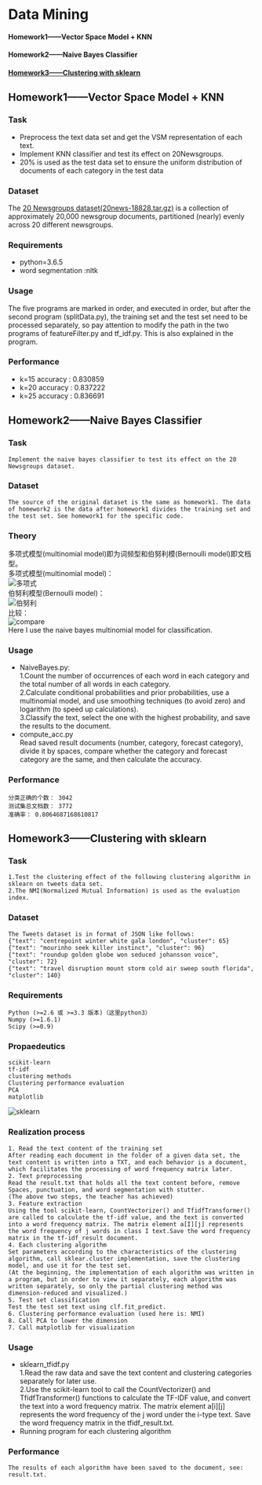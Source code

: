 Data Mining
======
#### <span id="Homework1——Vector Space Model + KNN">Homework1——Vector Space Model + KNN</span>
#### <span id="Homework2——Naive Bayes Classifier">Homework2——Naive Bayes Classifier</span>
#### [Homework3——Clustering with sklearn](#homework3)

Homework1——Vector Space Model + KNN
------
### Task
* Preprocess the text data set and get the VSM representation of each text.
* Implement KNN classifier and test its effect on 20Newsgroups.
* 20% is used as the test data set to ensure the uniform distribution of documents of each category in the test data
### Dataset
  The [20 Newsgroups dataset(20news-18828.tar.gz)](http://qwone.com/~jason/20Newsgroups/
) is a collection of approximately 20,000 newsgroup documents, partitioned (nearly) evenly across 20 different newsgroups. 

### Requirements
* python=3.6.5
* word segmentation :nltk

### Usage
  The five programs are marked in order, and executed in order, but after the second program (splitData.py), the training set and the test set need to be processed separately, so pay attention to modify the path in the two programs of featureFilter.py and tf_idf.py. This is also explained in the program.

### Performance
* k=15 accuracy : 0.830859
* k=20 accuracy : 0.837222
* k=25 accuracy : 0.836691

###
Homework2——Naive Bayes Classifier
------
### Task
    Implement the naive bayes classifier to test its effect on the 20 Newsgroups dataset.
    
### Dataset
    The source of the original dataset is the same as homework1. The data of homework2 is the data after homework1 divides the training set and the test set. See homework1 for the specific code.

### Theory
多项式模型(multinomial model)即为词频型和伯努利模(Bernoulli model)即文档型。</br>
多项式模型(multinomial model)：</br>
![多项式](https://github.com/LCabbage/201834869LiZongbu/raw/master/Homework2/multinomialModel.png)  </br>
伯努利模型(Bernoulli model)：</br>
![伯努利](https://github.com/LCabbage/201834869LiZongbu/raw/master/Homework2/BernoulliModel.png) </br>
比较：</br>
![compare](https://github.com/LCabbage/201834869LiZongbu/raw/master/Homework2/compare.png) </br>
Here I use the naive bayes multinomial model for classification.
### Usage
* NaiveBayes.py:</br>
    1.Count the number of occurrences of each word in each category and the total number of all words in each category.</br>
    2.Calculate conditional probabilities and prior probabilities, use a multinomial model, and use smoothing techniques (to avoid zero) and logarithm (to speed up calculations).</br>
    3.Classify the text, select the one with the highest probability, and save the results to the document.</br>
* compute_acc.py</br>
    Read saved result documents (number, category, forecast category), divide it by spaces, compare whether the category and forecast category are the same, and then calculate the accuracy.
### Performance
    分类正确的个数： 3042
    测试集总文档数： 3772
    准确率： 0.8064687168610817
###        
Homework3——Clustering with sklearn
------
### Task
    1.Test the clustering effect of the following clustering algorithm in sklearn on tweets data set.
    2.The NMI(Normalized Mutual Information) is used as the evaluation index.
### Dataset
    The Tweets dataset is in format of JSON like follows:
    {"text": "centrepoint winter white gala london", "cluster": 65}
    {"text": "mourinho seek killer instinct", "cluster": 96}
    {"text": "roundup golden globe won seduced johansson voice", "cluster": 72}
    {"text": "travel disruption mount storm cold air sweep south florida", "cluster": 140}
### Requirements 
    Python (>=2.6 或 >=3.3 版本)（这里python3）
    Numpy (>=1.6.1)
    Scipy (>=0.9)
### Propaedeutics
    scikit-learn
    tf-idf
    clustering methods
    Clustering performance evaluation
    PCA
    matplotlib
   ![sklearn](https://github.com/LCabbage/201834869LiZongbu/blob/master/Homework3/learningNotes/scikit-learn.png)
### Realization process    
    1. Read the text content of the training set
    After reading each document in the folder of a given data set, the text content is written into a TXT, and each behavior is a document, which facilitates the processing of word frequency matrix later. 
    2. Text preprocessing
    Read the result.txt that holds all the text content before, remove Spaces, punctuation, and word segmentation with stutter. 
    (The above two steps, the teacher has achieved)
    3. Feature extraction
    Using the tool scikit-learn, CountVectorizer() and TfidfTransformer() are called to calculate the tf-idf value, and the text is converted into a word frequency matrix. The matrix element a[I][j] represents the word frequency of j words in class I text.Save the word frequency matrix in the tf-idf_result document. 
    4. Each clustering algorithm
    Set parameters according to the characteristics of the clustering algorithm, call sklear.cluster implementation, save the clustering model, and use it for the test set.
    (At the beginning, the implementation of each algorithm was written in a program, but in order to view it separately, each algorithm was written separately, so only the partial clustering method was dimension-reduced and visualized.)
    5. Test set classification
    Test the test set text using clf.fit_predict. 
    6. Clustering performance evaluation (used here is: NMI)
    8. Call PCA to lower the dimension
    7. Call matplotlib for visualization
### Usage
  * sklearn_tfidf.py</br>
    1.Read the raw data and save the text content and clustering categories separately for later use.</br>
    2.Use the scikit-learn tool to call the CountVectorizer() and TfidfTransformer() functions to calculate the TF-IDF value, and convert the text into a word frequency matrix. The matrix element a[i][j] represents the word frequency of the j word under the i-type text. Save the word frequency matrix in the tfidf_result.txt.
  * Running program for each clustering algorithm
### Performance
    The results of each algorithm have been saved to the document, see: result.txt.
